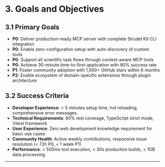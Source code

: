 # 3. Goals and Objectives

## 3.1 Primary Goals

- **P0**: Deliver production-ready MCP server with complete Strudel Kit CLI integration
- **P0**: Enable zero-configuration setup with auto-discovery of custom tools
- **P0**: Support all scientific task flows through context-aware MCP tools
- **P0**: Achieve 30-minute time-to-first-application with 90% success rate
- **P1**: Foster community adoption with 1,000+ GitHub stars within 6 months
- **P2**: Enable ecosystem of domain-specific extensions through plugin architecture

## 3.2 Success Criteria

- **Developer Experience**: < 5 minutes setup time, hot reloading, comprehensive error messages
- **Technical Requirements**: 80% test coverage, TypeScript strict mode, Vitest framework
- **User Experience**: Zero web development knowledge requirement for basic use cases
- **Community Health**: Active weekly contributions, responsive issue resolution (< 72h P0, < 1 week P1)
- **Performance**: < 500ms tool execution, < 30s production builds, < 1GB data processing

---
